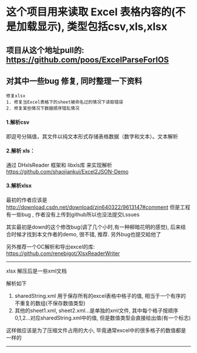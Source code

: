 # 这个项目用来读取 Excel 表格内容的(不是加载显示), 类型包括csv,xls,xlsx

## 项目从这个地址pull的: https://github.com/poos/ExcelParseForIOS
## 对其中一些bug 修复, 同时整理一下资料

```
修复xlsx
1. 修复当Excel表格下的sheet被命名过的情况下读取错误
2. 修复某些情况下数据顺序错乱情况
```


#### 1.解析csv
即逗号分隔值，其文件以纯文本形式存储表格数据（数字和文本）。文本解析

#### 2.解析 xls：
通过 DHxlsReader 框架和 libxls库 来实现解析
https://github.com/shaojiankui/Excel2JSON-Demo

#### 3.解析xlsx
最初的作者应该是
http://download.csdn.net/download/zjn640322/9613147#comment
但是工程有一些bug , 作者没有上传到github所以也没法提交Lssues

其实最初是down的这个修改bug(调了几个小时,有一种柳暗花明的感觉), 后来结合时候才找到本文作者的demo, 很不错, 推荐. 另外bug也提交給他了

另外推荐一个OC解析和导出excel的库: https://github.com/renebigot/XlsxReaderWriter

---
xlsx 解压后是一些xml文档

解析如下
1. sharedString.xml 用于保存所有的excel表格中格子的值, 相当于一个有序的不重复的数组(不保存数值类型)
2. 其他的sheet1.xml, sheet2.xml...是单独的xml文件, 其中每个格子按顺序0,1,2...对应sharedString.xml中的值, 但是数值类型会直接给出值(有一个标志)

这样做应该是为了压缩文件占用的大小, 毕竟通常excel中的很多格子的数值都是一样的

---
